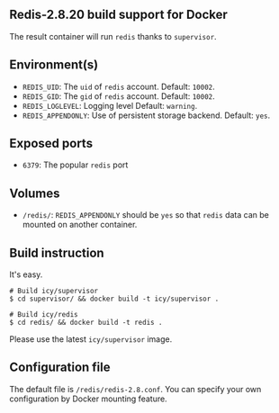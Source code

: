 ## Redis-2.8.20 build support for Docker

The result container will run `redis` thanks to `supervisor`.

## Environment(s)

* `REDIS_UID`: The `uid` of `redis` account. Default: `10002`.
* `REDIS_GID`: The `gid` of `redis` account. Default: `10002`.
* `REDIS_LOGLEVEL`: Logging level Default: `warning`.
* `REDIS_APPENDONLY`: Use of persistent storage backend. Default: `yes`.

## Exposed ports

* `6379`: The popular `redis` port

## Volumes

* `/redis/`: `REDIS_APPENDONLY` should be `yes`
    so that `redis` data can be mounted on another container.

## Build instruction

It's easy.

    # Build icy/supervisor
    $ cd supervisor/ && docker build -t icy/supervisor .

    # Build icy/redis
    $ cd redis/ && docker build -t redis .

Please use the latest `icy/supervisor` image.

## Configuration file

The default file is `/redis/redis-2.8.conf`. You can specify your own
configuration by Docker mounting feature.
